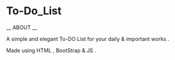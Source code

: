 # To-Do_List

__ ABOUT __ 

A simple and elegant To-DO List for your daily & important works .

Made using HTML , BootStrap & JS .
